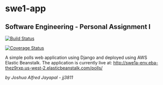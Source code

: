 # swe1-app
## Software Engineering - Personal Assignment I

[![Build Status](https://app.travis-ci.com/Joshua-Alfred/swe1-app.svg?branch=main)](https://app.travis-ci.com/github/Joshua-Alfred/swe1-app)

[![Coverage Status](https://coveralls.io/repos/github/Joshua-Alfred/swe1-app/badge.svg?branch=main)](https://coveralls.io/github/Joshua-Alfred/swe1-app?branch=main)

A simple polls web application using Django and deployed using AWS Elastic Beanstalk. The application is currently live at: http://swe1a-env.eba-thez9rxp.us-west-2.elasticbeanstalk.com/polls/

*by Joshua Alfred Jayapal - jj3811*
